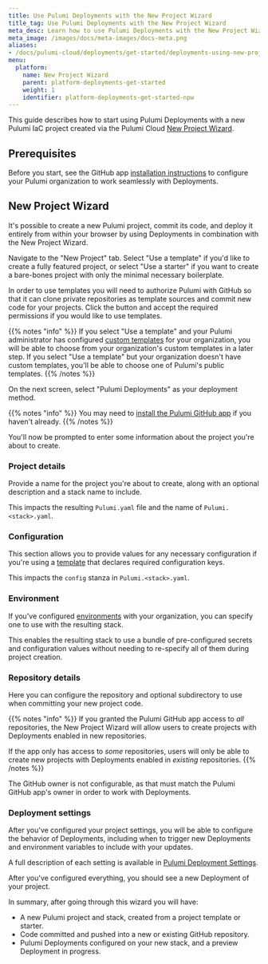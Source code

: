 ```yaml
---
title: Use Pulumi Deployments with the New Project Wizard
title_tag: Use Pulumi Deployments with the New Project Wizard
meta_desc: Learn how to use Pulumi Deployments with the New Project Wizard
meta_image: /images/docs/meta-images/docs-meta.png
aliases:
- /docs/pulumi-cloud/deployments/get-started/deployments-using-new-project-wizard/
menu:
  platform:
    name: New Project Wizard
    parent: platform-deployments-get-started
    weight: 1
    identifier: platform-deployments-get-started-npw
---
```


This guide describes how to start using Pulumi Deployments with a new Pulumi IaC project created via the Pulumi Cloud [New Project Wizard](/docs/idp/developer-portals/new-project-wizard/).

## Prerequisites

Before you start, see the GitHub app [installation instructions](/docs/iac/using-pulumi/continuous-delivery/github-app/#installation-and-configuration) to configure your Pulumi organization to work seamlessly with Deployments.

## New Project Wizard

It's possible to create a new Pulumi project, commit its code, and deploy it entirely from within your browser by using Deployments in combination with the New Project Wizard.

Navigate to the "New Project" tab.
Select "Use a template" if you'd like to create a fully featured project, or select "Use a starter" if you want to create a bare-bones project with only the minimal necessary boilerplate.

In order to use templates you will need to authorize Pulumi with GitHub so that it can clone private repositories as template sources and commit new code for your projects.
Click the button and accept the required permissions if you would like to use templates.

{{% notes "info" %}}
If you select "Use a template" and your Pulumi administrator has configured [custom templates](/docs/idp/developer-portals/templates) for your organization, you will be able to choose from your organization's custom templates in a later step.
If you select "Use a template" but your organization doesn't have custom templates, you'll be able to choose one of Pulumi's public templates.
{{% /notes %}}

On the next screen, select "Pulumi Deployments" as your deployment method.

{{% notes "info" %}}
You may need to [install the Pulumi GitHub app](/docs/platform/deployments/reference/#github-app-installation) if you haven't already.
{{% /notes %}}

You'll now be prompted to enter some information about the project you're about to create.

### Project details

Provide a name for the project you're about to create, along with an optional description and a stack name to include.

This impacts the resulting `Pulumi.yaml` file and the name of `Pulumi.<stack>.yaml`.

### Configuration

This section allows you to provide values for any necessary configuration if you're using a [template](/docs/idp/developer-portals/templates) that declares required configuration keys.

This impacts the `config` stanza in `Pulumi.<stack>.yaml`.

### Environment

If you've configured [environments](/docs/pulumi-cloud/esc) with your organization, you can specify one to use with the resulting stack.

This enables the resulting stack to use a bundle of pre-configured secrets and configuration values without needing to re-specify all of them during project creation.

### Repository details

Here you can configure the repository and optional subdirectory to use when committing your new project code.

{{% notes "info" %}}
If you granted the Pulumi GitHub app access to _all_ repositories, the New Project Wizard will allow users to create projects with Deployments enabled in new repositories.

If the app only has access to _some_ repositories, users will only be able to create new projects with Deployments enabled in _existing_ repositories.
{{% /notes %}}

The GitHub owner is not configurable, as that must match the Pulumi GitHub app's owner in order to work with Deployments.

### Deployment settings

After you've configured your project settings, you will be able to configure the behavior of Deployments, including when to trigger new Deployments and environment variables to include with your updates.

A full description of each setting is available in [Pulumi Deployment Settings](/docs/platform/deployments/using/settings).

After you've configured everything, you should see a new Deployment of your project.

In summary, after going through this wizard you will have:

* A new Pulumi project and stack, created from a project template or starter.
* Code committed and pushed into a new or existing GitHub repository.
* Pulumi Deployments configured on your new stack, and a preview Deployment in progress.
